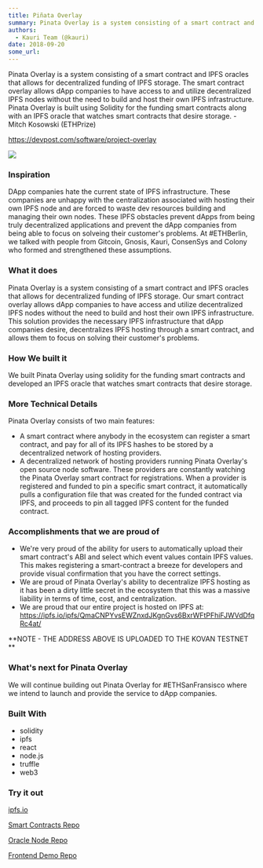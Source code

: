 ```yaml
---
title: Piñata Overlay
summary: Pinata Overlay is a system consisting of a smart contract and IPFS oracles that allows for decentralized funding of IPFS storage. The smart contract overlay allows dApp companies to have access to and utilize decentralized IPFS nodes without the need to build and host their own IPFS infrastructure. Pinata Overlay is built using Solidity for the funding smart contracts along with an IPFS oracle that watches smart contracts that desire storage. - Mitch Kosowski (ETHPrize) https-//devpost.com/softw
authors:
  - Kauri Team (@kauri)
date: 2018-09-20
some_url: 
---
```


Pinata Overlay is a system consisting of a smart contract and IPFS oracles that allows for decentralized funding of IPFS storage. The smart contract overlay allows dApp companies to have access to and utilize decentralized IPFS nodes without the need to build and host their own IPFS infrastructure. Pinata Overlay is built using Solidity for the funding smart contracts along with an IPFS oracle that watches smart contracts that desire storage. - Mitch Kosowski (ETHPrize)

https://devpost.com/software/project-overlay

![](https://api.beta.kauri.io:443/ipfs/Qmc9BHYv9H93nEUkJLVH3kPh8xfjU4XHCMLbwfyWhLAp9W)

### Inspiration
DApp companies hate the current state of IPFS infrastructure. These companies are unhappy with the centralization associated with hosting their own IPFS node and are forced to waste dev resources building and managing their own nodes. These IPFS obstacles prevent dApps from being truly decentralized applications and prevent the dApp companies from being able to focus on solveing their customer's problems. At #ETHBerlin, we talked with people from Gitcoin, Gnosis, Kauri, ConsenSys and Colony who formed and strengthened these assumptions.

### What it does
Pinata Overlay is a system consisting of a smart contract and IPFS oracles that allows for decentralized funding of IPFS storage. Our smart contract overlay allows dApp companies to have access and utilize decentralized IPFS nodes without the need to build and host their own IPFS infrastructure. This solution provides the necessary IPFS infrastructure that dApp companies desire, decentralizes IPFS hosting through a smart contract, and allows them to focus on solving their customer's problems.

### How We built it
We built Pinata Overlay using solidity for the funding smart contracts and developed an IPFS oracle that watches smart contracts that desire storage.

### More Technical Details
Pinata Overlay consists of two main features:

- A smart contract where anybody in the ecosystem can register a smart contract, and pay for all of its IPFS hashes to be stored by a decentralized network of hosting providers.
- A decentralized network of hosting providers running Pinata Overlay's open source node software. These providers are constantly watching the Pinata Overlay smart contract for registrations. When a provider is registered and funded to pin a specific smart contract, it automatically pulls a configuration file that was created for the funded contract via IPFS, and proceeds to pin all tagged IPFS content for the funded contract.

### Accomplishments that we are proud of

- We're very proud of the ability for users to automatically upload their smart contract's ABI and select which event values contain IPFS values. This makes registering a smart-contract a breeze for developers and provide visual confirmation that you have the correct settings.
- We are proud of Pinata Overlay's ability to decentralize IPFS hosting as it has been a dirty little secret in the ecosystem that this was a massive liability in terms of time, cost, and centralization.
- We are proud that our entire project is hosted on IPFS at: https://ipfs.io/ipfs/QmaCNPYvsEWZnxdJKgnGvs6BxrWFtPFhiFJWVdDfqRc4at/

**NOTE - THE ADDRESS ABOVE IS UPLOADED TO THE KOVAN TESTNET
**

### What's next for Pinata Overlay
We will continue building out Pinata Overlay for #ETHSanFransisco where we intend to launch and provide the service to dApp companies.

### Built With

- solidity
- ipfs
- react
- node.js
- truffle
- web3

### Try it out
[ipfs.io](https://ipfs.io/ipfs/QmaCNPYvsEWZnxdJKgnGvs6BxrWFtPFhiFJWVdDfqRc4at/)

[Smart Contracts Repo](https://github.com/obo20/ETHBerlin-Pinata-SmartContracts)

[Oracle Node Repo](https://github.com/obo20/ETHBerlin-Pinata-Oracle-Node)

[Frontend Demo Repo](https://github.com/obo20/ETHBerlin-Front-End-Demo)
